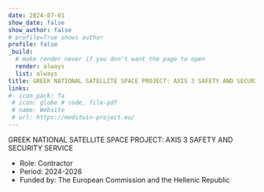 ```yaml
---
date: 2024-07-01
show_date: false
show_author: false
# profile=True shows author
profile: false    
_build:
  # make render never if you don't want the page to open
  render: always
  list: always
title: GREEK NATIONAL SATELLITE SPACE PROJECT: AXIS 3 SAFETY AND SECURITY SERVICE
links:
#- icon_pack: fa
 # icon: globe # code, file-pdf
 # name: Website
 # url: https://meditwin-project.eu/
---
```

GREEK NATIONAL SATELLITE SPACE PROJECT: AXIS 3 SAFETY AND SECURITY SERVICE

- Role:       Contractor
- Period:     2024-2026
- Funded by:  The European Commission and the Hellenic Republic   

<!--more-->

